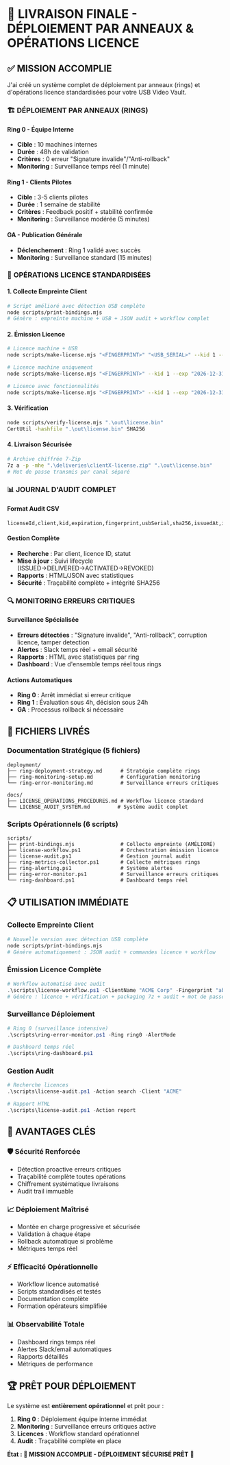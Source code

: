 # 🎯 LIVRAISON FINALE - DÉPLOIEMENT PAR ANNEAUX & OPÉRATIONS LICENCE

## ✅ **MISSION ACCOMPLIE**

J'ai créé un système complet de déploiement par anneaux (rings) et d'opérations licence standardisées pour votre USB Video Vault.

### 🏗️ **DÉPLOIEMENT PAR ANNEAUX (RINGS)**

#### **Ring 0 - Équipe Interne**
- **Cible** : 10 machines internes
- **Durée** : 48h de validation
- **Critères** : 0 erreur "Signature invalide"/"Anti-rollback"
- **Monitoring** : Surveillance temps réel (1 minute)

#### **Ring 1 - Clients Pilotes** 
- **Cible** : 3-5 clients pilotes
- **Durée** : 1 semaine de stabilité
- **Critères** : Feedback positif + stabilité confirmée
- **Monitoring** : Surveillance modérée (5 minutes)

#### **GA - Publication Générale**
- **Déclenchement** : Ring 1 validé avec succès
- **Monitoring** : Surveillance standard (15 minutes)

### 🔐 **OPÉRATIONS LICENCE STANDARDISÉES**

#### **1. Collecte Empreinte Client**
```bash
# Script amélioré avec détection USB complète
node scripts/print-bindings.mjs
# Génère : empreinte machine + USB + JSON audit + workflow complet
```

#### **2. Émission Licence**
```bash
# Licence machine + USB
node scripts/make-license.mjs "<FINGERPRINT>" "<USB_SERIAL>" --kid 1 --exp "2026-12-31T23:59:59Z"

# Licence machine uniquement  
node scripts/make-license.mjs "<FINGERPRINT>" --kid 1 --exp "2026-12-31T23:59:59Z"

# Licence avec fonctionnalités
node scripts/make-license.mjs "<FINGERPRINT>" --kid 1 --exp "2026-12-31T23:59:59Z" --features "premium,analytics"
```

#### **3. Vérification**
```bash
node scripts/verify-license.mjs ".\out\license.bin"
CertUtil -hashfile ".\out\license.bin" SHA256
```

#### **4. Livraison Sécurisée**
```bash
# Archive chiffrée 7-Zip
7z a -p -mhe ".\deliveries\clientX-license.zip" ".\out\license.bin"
# Mot de passe transmis par canal séparé
```

### 📊 **JOURNAL D'AUDIT COMPLET**

#### **Format Audit CSV**
```csv
licenseId,client,kid,expiration,fingerprint,usbSerial,sha256,issuedAt,issuedBy,deliveryPath,status,notes
```

#### **Gestion Complète**
- **Recherche** : Par client, licence ID, statut
- **Mise à jour** : Suivi lifecycle (ISSUED→DELIVERED→ACTIVATED→REVOKED)
- **Rapports** : HTML/JSON avec statistiques
- **Sécurité** : Traçabilité complète + intégrité SHA256

### 🔍 **MONITORING ERREURS CRITIQUES**

#### **Surveillance Spécialisée**
- **Erreurs détectées** : "Signature invalide", "Anti-rollback", corruption licence, tamper detection
- **Alertes** : Slack temps réel + email sécurité
- **Rapports** : HTML avec statistiques par ring
- **Dashboard** : Vue d'ensemble temps réel tous rings

#### **Actions Automatiques**
- **Ring 0** : Arrêt immédiat si erreur critique
- **Ring 1** : Évaluation sous 4h, décision sous 24h  
- **GA** : Processus rollback si nécessaire

## 🚀 **FICHIERS LIVRÉS**

### **Documentation Stratégique (5 fichiers)**
```
deployment/
├── ring-deployment-strategy.md      # Stratégie complète rings
├── ring-monitoring-setup.md         # Configuration monitoring
└── ring-error-monitoring.md         # Surveillance erreurs critiques

docs/
├── LICENSE_OPERATIONS_PROCEDURES.md # Workflow licence standard
└── LICENSE_AUDIT_SYSTEM.md         # Système audit complet
```

### **Scripts Opérationnels (6 scripts)**
```
scripts/
├── print-bindings.mjs               # Collecte empreinte (AMÉLIORÉ)
├── license-workflow.ps1             # Orchestration émission licence
├── license-audit.ps1                # Gestion journal audit
├── ring-metrics-collector.ps1       # Collecte métriques rings
├── ring-alerting.ps1                # Système alertes
├── ring-error-monitor.ps1           # Surveillance erreurs critiques
└── ring-dashboard.ps1               # Dashboard temps réel
```

## 📋 **UTILISATION IMMÉDIATE**

### **Collecte Empreinte Client**
```bash
# Nouvelle version avec détection USB complète
node scripts/print-bindings.mjs
# Génère automatiquement : JSON audit + commandes licence + workflow
```

### **Émission Licence Complète**
```powershell
# Workflow automatisé avec audit
.\scripts\license-workflow.ps1 -ClientName "ACME Corp" -Fingerprint "abc123..." -UsbSerial "USB_789"
# Génère : licence + vérification + packaging 7z + audit + mot de passe
```

### **Surveillance Déploiement**
```powershell
# Ring 0 (surveillance intensive)
.\scripts\ring-error-monitor.ps1 -Ring ring0 -AlertMode

# Dashboard temps réel
.\scripts\ring-dashboard.ps1
```

### **Gestion Audit**
```powershell
# Recherche licences
.\scripts\license-audit.ps1 -Action search -Client "ACME"

# Rapport HTML
.\scripts\license-audit.ps1 -Action report
```

## 🎯 **AVANTAGES CLÉS**

### **🛡️ Sécurité Renforcée**
- Détection proactive erreurs critiques
- Traçabilité complète toutes opérations
- Chiffrement systématique livraisons
- Audit trail immuable

### **📈 Déploiement Maîtrisé**
- Montée en charge progressive et sécurisée
- Validation à chaque étape
- Rollback automatique si problème
- Métriques temps réel

### **⚡ Efficacité Opérationnelle**
- Workflow licence automatisé
- Scripts standardisés et testés
- Documentation complète
- Formation opérateurs simplifiée

### **📊 Observabilité Totale**
- Dashboard rings temps réel
- Alertes Slack/email automatiques
- Rapports détaillés
- Métriques de performance

## 🏆 **PRÊT POUR DÉPLOIEMENT**

Le système est **entièrement opérationnel** et prêt pour :

1. **Ring 0** : Déploiement équipe interne immédiat
2. **Monitoring** : Surveillance erreurs critiques active
3. **Licences** : Workflow standard opérationnel
4. **Audit** : Traçabilité complète en place

**État : 🎯 MISSION ACCOMPLIE - DÉPLOIEMENT SÉCURISÉ PRÊT** 🚀